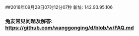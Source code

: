 ##2018年09月28日07时12分07秒 新址: 142.93.95.106
### 兔友常见问题及解答: https://github.com/wanggonging/d/blob/w/FAQ.md
